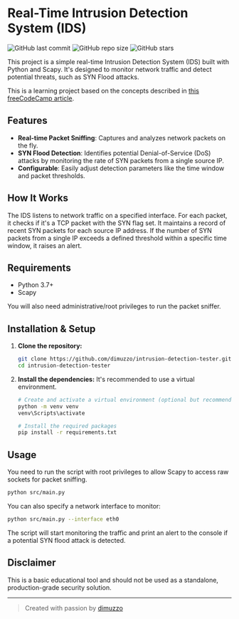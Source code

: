 # Real-Time Intrusion Detection System (IDS)

![GitHub last commit](https://img.shields.io/github/last-commit/dimuzzo/intrusion-detection-tester?style=flat-square&logo=github&label=Last%20Commit)
![GitHub repo size](https://img.shields.io/github/repo-size/dimuzzo/intrusion-detection-tester?style=flat-square&logo=github&label=Repo%20Size)
![GitHub stars](https://img.shields.io/github/stars/dimuzzo/intrusion-detection-tester?style=flat-square&logo=github&label=Stars)

This project is a simple real-time Intrusion Detection System (IDS) built with Python and Scapy. It's designed to monitor network traffic and detect potential threats, such as SYN Flood attacks.

This is a learning project based on the concepts described in [this freeCodeCamp article](https://www.freecodecamp.org/news/build-a-real-time-intrusion-detection-system-with-python/).

## Features

-   **Real-time Packet Sniffing**: Captures and analyzes network packets on the fly.
-   **SYN Flood Detection**: Identifies potential Denial-of-Service (DoS) attacks by monitoring the rate of SYN packets from a single source IP.
-   **Configurable**: Easily adjust detection parameters like the time window and packet thresholds.

## How It Works

The IDS listens to network traffic on a specified interface. For each packet, it checks if it's a TCP packet with the SYN flag set. It maintains a record of recent SYN packets for each source IP address. If the number of SYN packets from a single IP exceeds a defined threshold within a specific time window, it raises an alert.

## Requirements

-   Python 3.7+
-   Scapy

You will also need administrative/root privileges to run the packet sniffer.

## Installation & Setup

1.  **Clone the repository:**
    ```bash
    git clone https://github.com/dimuzzo/intrusion-detection-tester.git
    cd intrusion-detection-tester
    ```

2.  **Install the dependencies:**
    It's recommended to use a virtual environment.
    ```bash
    # Create and activate a virtual environment (optional but recommended)
    python -m venv venv
    venv\Scripts\activate

    # Install the required packages
    pip install -r requirements.txt
    ```

## Usage

You need to run the script with root privileges to allow Scapy to access raw sockets for packet sniffing.

```bash
python src/main.py
```

You can also specify a network interface to monitor:

```bash
python src/main.py --interface eth0
```

The script will start monitoring the traffic and print an alert to the console if a potential SYN flood attack is detected.

## Disclaimer

This is a basic educational tool and should not be used as a standalone, production-grade security solution.

---

> Created with passion by [dimuzzo](https://github.com/dimuzzo)

